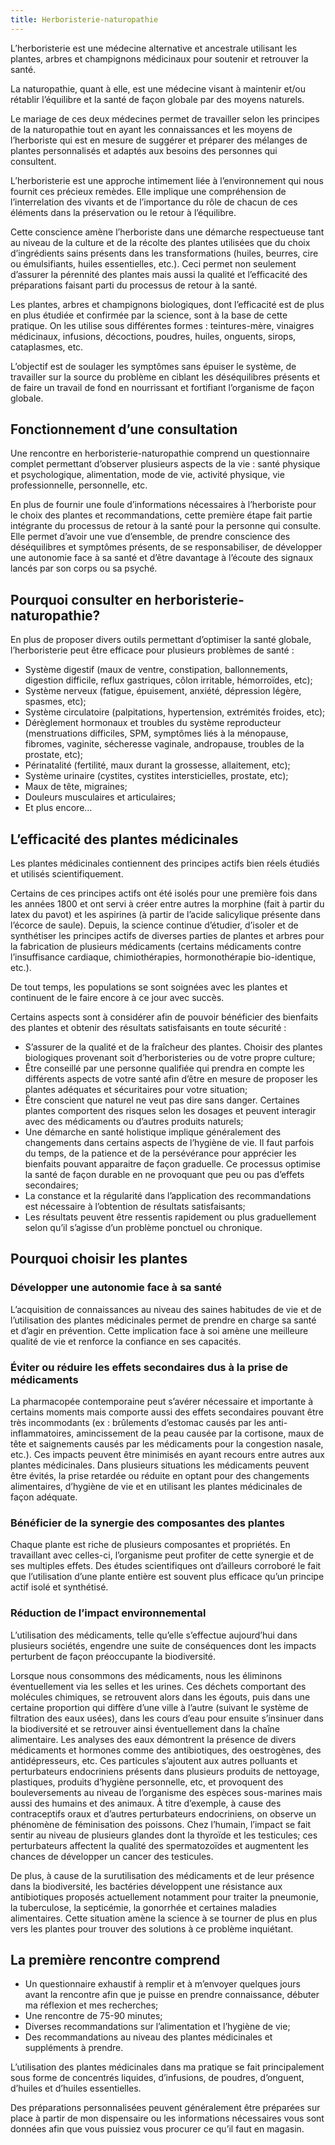 ```yaml
---
title: Herboristerie-naturopathie
---
```


L’herboristerie est une médecine alternative et ancestrale utilisant les plantes, arbres et champignons médicinaux pour soutenir et retrouver la santé. 

La naturopathie, quant à elle, est une médecine visant à maintenir et/ou rétablir l’équilibre et la santé de façon globale par des moyens naturels.

Le mariage de ces deux médecines permet de travailler selon les principes de la naturopathie tout en ayant les connaissances et les moyens de l’herboriste qui est en mesure de suggérer et préparer des mélanges de plantes personnalisés et adaptés aux besoins des personnes qui consultent. 

L’herboristerie est une approche intimement liée à l’environnement qui nous fournit ces précieux remèdes. Elle implique une compréhension de l’interrelation des vivants et de l’importance du rôle de chacun de ces éléments dans la préservation ou le retour à l’équilibre. 

Cette conscience amène l’herboriste dans une démarche respectueuse tant au niveau de la culture et de la récolte des plantes utilisées que du choix d’ingrédients sains présents dans les transformations (huiles, beurres, cire ou émulsifiants, huiles essentielles, etc.). Ceci permet non seulement d’assurer la pérennité des plantes mais aussi la qualité et l’efficacité des préparations faisant parti du processus de retour à la santé.

Les plantes, arbres et champignons biologiques, dont l’efficacité est de plus en plus étudiée et confirmée par la science, sont à la base de cette pratique. On les utilise sous différentes formes : teintures-mère, vinaigres médicinaux, infusions, décoctions, poudres, huiles, onguents, sirops, cataplasmes, etc. 

L’objectif est de soulager les symptômes sans épuiser le système, de travailler sur la source du problème en ciblant les déséquilibres présents et de faire un travail de fond en nourrissant et fortifiant l’organisme de façon globale. 

## Fonctionnement d’une consultation
Une rencontre en herboristerie-naturopathie comprend un questionnaire complet permettant d’observer plusieurs aspects de la vie : santé physique et psychologique, alimentation, mode de vie, activité physique, vie professionnelle, personnelle, etc. 

En plus de fournir une foule d’informations nécessaires à l’herboriste pour le choix des plantes et recommandations, cette première étape fait partie intégrante du processus de retour à la santé pour la personne qui consulte. Elle permet d’avoir une vue d’ensemble, de prendre conscience des déséquilibres et symptômes présents, de se responsabiliser, de développer une autonomie face à sa santé et d’être davantage à l’écoute des signaux lancés par son corps ou sa psyché. 

## Pourquoi consulter en herboristerie-naturopathie?
En plus de proposer divers outils permettant d’optimiser la santé globale, l’herboristerie peut être efficace pour plusieurs problèmes de santé :  

- Système digestif (maux de ventre, constipation, ballonnements, digestion difficile, reflux gastriques, côlon irritable, hémorroïdes, etc);
- Système nerveux (fatigue, épuisement, anxiété, dépression légère, spasmes, etc);
- Système circulatoire (palpitations, hypertension, extrémités froides, etc);
- Dérèglement hormonaux et troubles du système reproducteur (menstruations difficiles, SPM, symptômes liés à la ménopause, fibromes, vaginite, sécheresse vaginale, andropause, troubles de la prostate, etc);
- Périnatalité (fertilité, maux durant la grossesse, allaitement, etc);
- Système urinaire (cystites, cystites intersticielles, prostate, etc);
- Maux de tête, migraines;
- Douleurs musculaires et articulaires;
- Et plus encore…

## L’efficacité des plantes médicinales
Les plantes médicinales contiennent des principes actifs bien réels étudiés et utilisés scientifiquement. 

Certains de ces principes actifs ont été isolés pour une première fois dans les années 1800 et ont servi à créer entre autres la morphine (fait à partir du latex du pavot) et les aspirines (à partir de l’acide salicylique présente dans l’écorce de saule). Depuis, la science continue d’étudier, d’isoler et de synthétiser les principes actifs de diverses parties de plantes et arbres pour la fabrication de plusieurs médicaments (certains médicaments contre l’insuffisance cardiaque, chimiothérapies, hormonothérapie bio-identique, etc.). 

De tout temps, les populations se sont soignées avec les plantes et continuent de le faire encore à ce jour avec succès.

Certains aspects sont à considérer afin de pouvoir bénéficier des bienfaits des plantes et obtenir des résultats satisfaisants en toute sécurité :
- S’assurer de la qualité et de la fraîcheur des plantes. Choisir des plantes biologiques provenant soit d’herboristeries ou de votre propre culture;
- Être conseillé par une personne qualifiée qui prendra en compte les différents aspects de votre santé afin d’être en mesure de proposer les plantes adéquates et sécuritaires pour votre situation;
- Être conscient que naturel ne veut pas dire sans danger. Certaines plantes comportent des risques selon les dosages et peuvent interagir avec des médicaments ou d’autres produits naturels;
- Une démarche en santé holistique implique généralement des changements dans certains aspects de l’hygiène de vie. Il faut parfois du temps, de la patience et de la persévérance pour apprécier les bienfaits pouvant apparaitre de façon graduelle. Ce processus optimise la santé de façon durable en ne provoquant que peu ou pas d’effets secondaires;
- La constance et la régularité dans l’application des recommandations est nécessaire à l’obtention de résultats satisfaisants;
- Les résultats peuvent être ressentis rapidement ou plus graduellement selon qu’il s’agisse d’un problème ponctuel ou chronique.

## Pourquoi choisir les plantes
### Développer une autonomie face à sa santé
L’acquisition de connaissances au niveau des saines habitudes de vie et de l’utilisation des plantes médicinales permet de prendre en charge sa santé et d’agir en prévention. Cette implication face à soi amène une meilleure qualité de vie et renforce la confiance en ses capacités.

### Éviter ou réduire les effets secondaires dus à la prise de médicaments
La pharmacopée contemporaine peut s’avérer nécessaire et importante à certains moments mais comporte aussi des effets secondaires pouvant être très incommodants (ex : brûlements d’estomac causés par les anti-inflammatoires, amincissement de la peau causée par la cortisone, maux de tête et saignements causés par les médicaments pour la congestion nasale, etc.). 
Ces impacts peuvent être minimisés en ayant recours entre autres aux plantes médicinales. Dans plusieurs situations les médicaments peuvent être évités, la prise retardée ou réduite en optant pour des changements alimentaires, d’hygiène de vie et en utilisant les plantes médicinales de façon adéquate. 

### Bénéficier de la synergie des composantes des plantes
Chaque plante est riche de plusieurs composantes et propriétés. En travaillant avec celles-ci, l’organisme peut profiter de cette synergie et de ses multiples effets. Des études scientifiques ont d’ailleurs corroboré le fait que l’utilisation d’une plante entière est souvent plus efficace qu’un principe actif isolé et synthétisé. 

### Réduction de l’impact environnemental 
L’utilisation des médicaments, telle qu’elle s’effectue aujourd’hui dans plusieurs sociétés, engendre une suite de conséquences dont les impacts perturbent de façon préoccupante la biodiversité.

Lorsque nous consommons des médicaments, nous les éliminons éventuellement via les selles et les urines. Ces déchets comportant des molécules chimiques, se retrouvent alors dans les égouts, puis dans une certaine proportion qui diffère d’une ville à l’autre (suivant le système de filtration des eaux usées), dans les cours d’eau pour ensuite s’insinuer dans la biodiversité et se retrouver ainsi éventuellement dans la chaîne alimentaire. Les analyses des eaux démontrent la présence de divers médicaments et hormones comme des antibiotiques, des oestrogènes, des antidépresseurs, etc. Ces particules s’ajoutent aux autres polluants et perturbateurs endocriniens présents dans plusieurs produits de nettoyage, plastiques, produits d’hygiène personnelle, etc, et provoquent des bouleversements au niveau de l’organisme des espèces sous-marines mais aussi des humains et des animaux. À titre d’exemple, à cause des contraceptifs oraux et d’autres perturbateurs endocriniens, on observe un phénomène de féminisation des poissons. Chez l’humain, l’impact se fait sentir au niveau de plusieurs glandes dont la thyroïde et les testicules; ces perturbateurs affectent la qualité des spermatozoïdes et augmentent les chances de développer un cancer des testicules.

De plus, à cause de la surutilisation des médicaments et de leur présence dans la biodiversité, les bactéries développent une résistance aux antibiotiques proposés actuellement notamment pour traiter la pneumonie, la tuberculose, la septicémie, la gonorrhée et certaines maladies alimentaires. Cette situation amène la science à se tourner de plus en plus vers les plantes pour trouver des solutions à ce problème inquiétant.


## La première rencontre comprend
- Un questionnaire exhaustif à remplir et à m’envoyer quelques jours avant la rencontre afin que je puisse en prendre connaissance, débuter ma réflexion et mes recherches; 
- Une rencontre de 75-90 minutes;
- Diverses recommandations sur l’alimentation et l’hygiène de vie;
- Des recommandations au niveau des plantes médicinales et suppléments à prendre.

L’utilisation des plantes médicinales dans ma pratique se fait principalement sous forme de concentrés liquides, d’infusions, de poudres, d’onguent, d’huiles et d’huiles essentielles.

Des préparations personnalisées peuvent généralement être préparées sur place à partir de mon dispensaire ou les informations nécessaires vous sont données afin que vous puissiez vous procurer ce qu’il faut en magasin.

